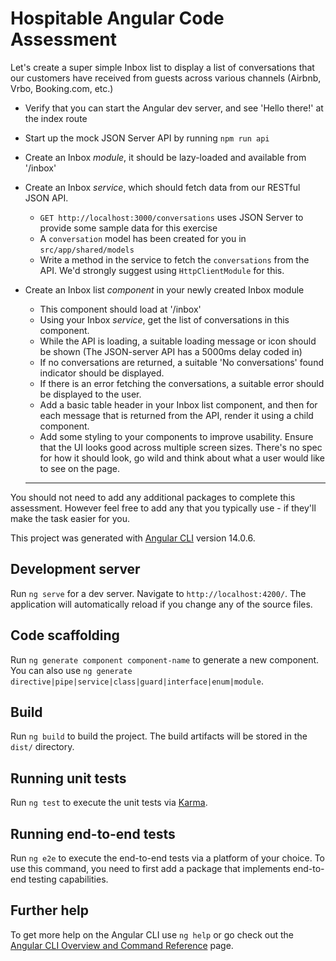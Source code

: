 # Hospitable Angular Code Assessment

Let's create a super simple Inbox list to display a list of conversations that our customers have received from guests across various channels (Airbnb, Vrbo, Booking.com, etc.)

- Verify that you can start the Angular dev server, and see 'Hello there!' at the index route
- Start up the mock JSON Server API by running `npm run api`

- Create an Inbox _module_, it should be lazy-loaded and available from '/inbox'

- Create an Inbox _service_, which should fetch data from our RESTful JSON API.
  - `GET http://localhost:3000/conversations` uses JSON Server to provide some sample data for this exercise
  - A `conversation` model has been created for you in `src/app/shared/models`
  - Write a method in the service to fetch the `conversations` from the API. We'd strongly suggest using `HttpClientModule` for this.
- Create an Inbox list _component_ in your newly created Inbox module
  - This component should load at '/inbox'
  - Using your Inbox _service_, get the list of conversations in this component.
  - While the API is loading, a suitable loading message or icon should be shown (The JSON-server API has a 5000ms delay coded in)
  - If no conversations are returned, a suitable 'No conversations' found indicator should be displayed.
  - If there is an error fetching the conversations, a suitable error should be displayed to the user.
  - Add a basic table header in your Inbox list component, and then for each message that is returned from the API, render it using a child component.
  - Add some styling to your components to improve usability. Ensure that the UI looks good across multiple screen sizes. There's no spec for how it should look, go wild and think about what a user would like to see on the page.
  ***

You should not need to add any additional packages to complete this assessment. However feel free to add any that you typically use - if they'll make the task easier for you.

This project was generated with [Angular CLI](https://github.com/angular/angular-cli) version 14.0.6.

## Development server

Run `ng serve` for a dev server. Navigate to `http://localhost:4200/`. The application will automatically reload if you change any of the source files.

## Code scaffolding

Run `ng generate component component-name` to generate a new component. You can also use `ng generate directive|pipe|service|class|guard|interface|enum|module`.

## Build

Run `ng build` to build the project. The build artifacts will be stored in the `dist/` directory.

## Running unit tests

Run `ng test` to execute the unit tests via [Karma](https://karma-runner.github.io).

## Running end-to-end tests

Run `ng e2e` to execute the end-to-end tests via a platform of your choice. To use this command, you need to first add a package that implements end-to-end testing capabilities.

## Further help

To get more help on the Angular CLI use `ng help` or go check out the [Angular CLI Overview and Command Reference](https://angular.io/cli) page.
